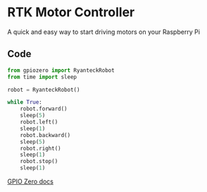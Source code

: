 <!--
---
name: RTK Motor Controller
class: board
type: motor
formfactor: Custom
manufacturer: Ryanteck
description: A quick and easy way to start driving motors on your Raspberry Pi
image: 'rtk-000-001.png'
pincount: 26
eeprom: no
power:
  '1':
  '2':
ground:
  '6':
  '9':
  '14':
  '20':
  '25':
pin:
  '11':
    name: Motor 1 A
    direction: output
    active: high
  '12':
    name: Motor 1 B
    direction: output
    active: high
  '15':
    name: Motor 2 A
    direction: output
    active: high
  '16':
    name: Motor 2 B
    direction: output
    active: high
-->
# RTK Motor Controller

A quick and easy way to start driving motors on your Raspberry Pi

## Code

```python
from gpiozero import RyanteckRobot
from time import sleep

robot = RyanteckRobot()

while True:
    robot.forward()
    sleep(5)
    robot.left()
    sleep(1)
    robot.backward()
    sleep(5)
    robot.right()
    sleep(1)
    robot.stop()
    sleep(1)
```

[GPIO Zero docs](http://gpiozero.readthedocs.io/en/v1.3.1/api_boards.html#ryanteck-mcb-robot)
